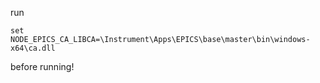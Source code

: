 run 

`set NODE_EPICS_CA_LIBCA=\Instrument\Apps\EPICS\base\master\bin\windows-x64\ca.dll`

before running!